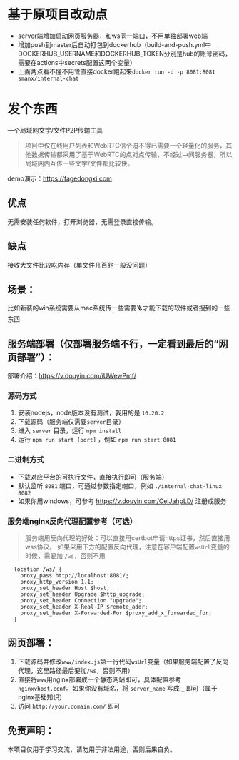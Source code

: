 # 基于原项目改动点
- server端增加启动网页服务器，和ws同一端口，不用单独部署web端
- 增加push到master后自动打包到dockerhub（build-and-push.yml中DOCKERHUB_USERNAME和DOCKERHUB_TOKEN分别是hub的账号密码，需要在actions中secrets配置这两个变量）
- 上面两点看不懂不用管直接docker跑起来```docker run -d -p 8081:8081 smanx/internal-chat```

# 发个东西
一个局域网文字/文件P2P传输工具
> 项目中仅在线用户列表和WebRTC信令迫不得已需要一个轻量化的服务，其他数据传输都采用了基于WebRTC的点对点传输，不经过中间服务器，所以局域网内互传一些文字/文件都比较快。

demo演示：https://fagedongxi.com

## 优点
无需安装任何软件，打开浏览器，无需登录直接传输。

## 缺点
接收大文件比较吃内存（单文件几百兆一般没问题）

## 场景：
比如新装的win系统需要从mac系统传一些需要🪜才能下载的软件或者搜到的一些东西

## 服务端部署（仅部署服务端不行，一定看到最后的“网页部署”）：
部署介绍：https://v.douyin.com/iUWewPmf/

### 源码方式
1. 安装nodejs，node版本没有测试，我用的是 `16.20.2`
2. 下载源码（服务端仅需要`server`目录）
3. 进入 `server` 目录，运行 `npm install`
4. 运行 `npm run start [port]` ，例如 `npm run start 8081`

### 二进制方式
* 下载对应平台的可执行文件，直接执行即可（服务端）
* 默认监听 `8081` 端口，可通过参数指定端口，例如 `./internal-chat-linux 8082`
* 如果你用windows，可参考 https://v.douyin.com/CeiJahpLD/ 注册成服务

### 服务端nginx反向代理配置参考（可选）
> 服务端用反向代理的好处：可以直接用certbot申请https证书，然后直接用wss协议。
> 如果采用下方的配置反向代理，注意在客户端配置`wsUrl`变量的时候，需要加 `/ws`，否则不用
```
  location /ws/ {
    proxy_pass http://localhost:8081/;
    proxy_http_version 1.1;
    proxy_set_header Host $host;
    proxy_set_header Upgrade $http_upgrade;
    proxy_set_header Connection "upgrade";
    proxy_set_header X-Real-IP $remote_addr;
    proxy_set_header X-Forwarded-For $proxy_add_x_forwarded_for;
  }
```

## 网页部署：
1. 下载源码并修改`www/index.js`第一行代码`wsUrl`变量（如果服务端配置了反向代理，这里路径最后要加`/ws`，否则不用）
2. 直接将`www`用nginx部署成一个静态网站即可，具体配置参考 `nginxvhost.conf`。如果你没有域名，将 `server_name` 写成 `_` 即可（属于nginx基础知识）
3. 访问 `http://your.domain.com/` 即可

## 免责声明：
本项目仅用于学习交流，请勿用于非法用途，否则后果自负。
